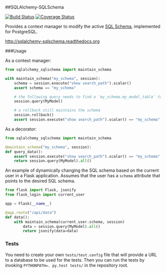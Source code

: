 ##SQLAlchemy-SQLSchema

[![Build Status](https://travis-ci.org/dtheodor/sqlalchemy-sqlschema.svg?branch=master)](https://travis-ci.org/dtheodor/sqlalchemy-sqlschema)
[![Coverage Status](https://coveralls.io/repos/dtheodor/sqlalchemy-sqlschema/badge.svg?branch=master)](https://coveralls.io/r/dtheodor/sqlalchemy-sqlschema?branch=master)

Provides a context manager to modify the active
[SQL Schema](http://www.postgresql.org/docs/9.4/static/ddl-schemas.html#DDL-SCHEMAS-PATH), implemented for PostgreSQL.

http://sqlalchemy-sqlschema.readthedocs.org

###Usage

As a context manager:

```python
from sqlalchemy_sqlschema import maintain_schema

with maintain_schema("my_schema", session):
    schema = session.execute("show search_path").scalar()
    assert schema == "my_schema"

    # the following query needs to find a `my_schema.my_model_table` table
    session.query(MyModel) 

    # a rollback still maintains the schema
    session.rollback()
    assert session.execute("show search_path").scalar() == "my_schema"
```

As a decorator:

```python
from sqlalchemy_sqlschema import maintain_schema

@maintain_schema("my_schema", session):
def query_data():
    assert session.execute("show search_path").scalar() == "my_schema"
    return session.query(MyModel).all() 
```

An example of dynamically changing the SQL schema based on the current user in
a Flask application. Assumes that the user has a `schema` attribute that points
to the desired SQL schema.

```python
from flask import Flask, jsonify
from flask_login import current_user

app = Flask(__name__)

@app.route("/api/data")
def data():
    with maintain_schema(current_user.schema, session)
        data = session.query(MyModel).all()
        return jsonify(data=data)
```


### Tests

You need to create your own `tests/test.config` file that will provide a URL to
a database to be used for the tests. Then you can run the tests by invoking
`PYTHONPATH=. py.test tests/` in the repository root.
